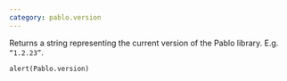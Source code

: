 ```yaml
---
category: pablo.version
---
```


Returns a string representing the current version of the Pablo library. E.g. `“1.2.23”`.

    alert(Pablo.version)
